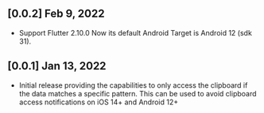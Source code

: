 ## [0.0.2] Feb 9, 2022
- Support Flutter 2.10.0
  Now its default Android Target is Android 12 (sdk 31).
  
## [0.0.1] Jan 13, 2022

- Initial release providing the capabilities to only access the clipboard
if the data matches a specific pattern. This can be used to avoid clipboard 
access notifications on iOS 14+ and Android 12+
